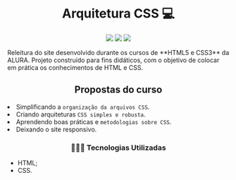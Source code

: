 <h1 align="center"> Arquitetura CSS 💻</h1>

<p align="center">
  <img src="https://img.shields.io/static/v1?label=SUBLIMETEXT3&message=IDE&color=blue&style=for-the-badge&logo=SUBLIMETEXT3"/>
  <img src="https://img.shields.io/static/v1?label=VISUALSTUDIOCODE&message=IDE&color=blue&style=for-the-badge&logo=VISUALSTUDIOCODE"/>
  <img src="http://img.shields.io/static/v1?label=STATUS&message=CONCLUIDO&color=GREEN&style=for-the-badge"/>
</p>
Releitura do site desenvolvido durante os cursos de **HTML5 e CSS3** da ALURA.  Projeto construído para fins didáticos, com o objetivo de colocar em prática os conhecimentos de HTML e CSS.

<p align="center">
 
</p>

<h2 align="center"> Propostas do curso</h2

* Simplificando a `organização da arquivos CSS`.
* Criando arquiteturas `CSS simples e robusta`.
* Aprendendo boas práticas e `metodologias sobre CSS`.
* Deixando o site responsivo.

<h3 align="center">👩🏽‍💻 Tecnologias Utilizadas</h3>   

* HTML;
* CSS.
